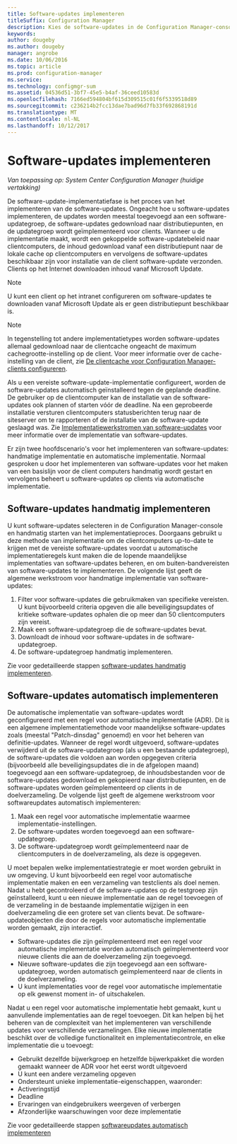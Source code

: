 ```yaml
---
title: Software-updates implementeren
titleSuffix: Configuration Manager
description: Kies de software-updates in de Configuration Manager-console handmatig starten van het implementatieproces of updates automatisch implementeren.
keywords: 
author: dougeby
ms.author: dougeby
manager: angrobe
ms.date: 10/06/2016
ms.topic: article
ms.prod: configuration-manager
ms.service: 
ms.technology: configmgr-sum
ms.assetid: 04536d51-3bf7-45e5-b4af-36ceed10583d
ms.openlocfilehash: 7166ed594804bf615d309515c01f6f5339518d89
ms.sourcegitcommit: c236214b2fcc13dae7bad96d7fb33f692868191d
ms.translationtype: MT
ms.contentlocale: nl-NL
ms.lasthandoff: 10/12/2017
---
```

#  <a name="BKMK_SUMDeploy"></a> Software-updates implementeren  

*Van toepassing op: System Center Configuration Manager (huidige vertakking)*

De software-update-implementatiefase is het proces van het implementeren van de software-updates. Ongeacht hoe u software-updates implementeren, de updates worden meestal toegevoegd aan een software-updategroep, de software-updates gedownload naar distributiepunten, en de updategroep wordt geïmplementeerd voor clients. Wanneer u de implementatie maakt, wordt een gekoppelde software-updatebeleid naar clientcomputers, de inhoud gedownload vanaf een distributiepunt naar de lokale cache op clientcomputers en vervolgens de software-updates beschikbaar zijn voor installatie van de client software-update verzonden. Clients op het Internet downloaden inhoud vanaf Microsoft Update.  

> [!NOTE]  
>  U kunt een client op het intranet configureren om software-updates te downloaden vanaf Microsoft Update als er geen distributiepunt beschikbaar is.  

> [!NOTE]  
>  In tegenstelling tot andere implementatietypes worden software-updates allemaal gedownload naar de clientcache ongeacht de maximum cachegrootte-instelling op de client. Voor meer informatie over de cache-instelling van de client, zie [De clientcache voor Configuration Manager-clients configureren](../../core/clients/manage/manage-clients.md#BKMK_ClientCache).  

Als u een vereiste software-update-implementatie configureert, worden de software-updates automatisch geïnstalleerd tegen de geplande deadline. De gebruiker op de clientcomputer kan de installatie van de software-updates ook plannen of starten vóór de deadline. Na een geprobeerde installatie versturen clientcomputers statusberichten terug naar de siteserver om te rapporteren of de installatie van de software-update geslaagd was. Zie [Implementatiewerkstromen van software-updates](../understand/software-updates-introduction.md#BKMK_DeploymentWorkflows) voor meer informatie over de implementatie van software-updates.  

Er zijn twee hoofdscenario's voor het implementeren van software-updates: handmatige implementatie en automatische implementatie. Normaal gesproken u door het implementeren van software-updates voor het maken van een basislijn voor de client computers handmatig wordt gestart en vervolgens beheert u software-updates op clients via automatische implementatie.  

## <a name="BKMK_ManualDeployment"></a>Software-updates handmatig implementeren
U kunt software-updates selecteren in de Configuration Manager-console en handmatig starten van het implementatieproces. Doorgaans gebruikt u deze methode van implementatie om de clientcomputers up-to-date te krijgen met de vereiste software-updates voordat u automatische implementatieregels kunt maken die de lopende maandelijkse implementaties van software-updates beheren, en om buiten-bandvereisten van software-updates te implementeren. De volgende lijst geeft de algemene werkstroom voor handmatige implementatie van software-updates:  

1. Filter voor software-updates die gebruikmaken van specifieke vereisten. U kunt bijvoorbeeld criteria opgeven die alle beveiligingsupdates of kritieke software-updates ophalen die op meer dan 50 clientcomputers zijn vereist.  
2. Maak een software-updategroep die de software-updates bevat.  
3. Downloadt de inhoud voor software-updates in de software-updategroep.  
4. De software-updategroep handmatig implementeren.

Zie voor gedetailleerde stappen [software-updates handmatig implementeren](manually-deploy-software-updates.md).

## <a name="automatically-deploy-software-updates"></a>Software-updates automatisch implementeren
De automatische implementatie van software-updates wordt geconfigureerd met een regel voor automatische implementatie (ADR). Dit is een algemene implementatiemethode voor maandelijkse software-updates zoals (meestal "Patch-dinsdag" genoemd) en voor het beheren van definitie-updates. Wanneer de regel wordt uitgevoerd, software-updates verwijderd uit de software-updategroep (als u een bestaande updategroep), de software-updates die voldoen aan worden opgegeven criteria (bijvoorbeeld alle beveiligingsupdates die in de afgelopen maand) toegevoegd aan een software-updategroep, de inhoudsbestanden voor de software-updates gedownload en gekopieerd naar distributiepunten, en de software-updates worden geïmplementeerd op clients in de doelverzameling. De volgende lijst geeft de algemene werkstroom voor softwareupdates automatisch implementeren:  

1.  Maak een regel voor automatische implementatie waarmee implementatie-instellingen.
2.  De software-updates worden toegevoegd aan een software-updategroep.  
3.  De software-updategroep wordt geïmplementeerd naar de clientcomputers in de doelverzameling, als deze is opgegeven.  

U moet bepalen welke implementatiestrategie er moet worden gebruikt in uw omgeving. U kunt bijvoorbeeld een regel voor automatische implementatie maken en een verzameling van testclients als doel nemen. Nadat u hebt gecontroleerd of de software-updates op de testgroep zijn geïnstalleerd, kunt u een nieuwe implementatie aan de regel toevoegen of de verzameling in de bestaande implementatie wijzigen in een doelverzameling die een grotere set van clients bevat. De software-updateobjecten die door de regels voor automatische implementatie worden gemaakt, zijn interactief.  

-   Software-updates die zijn geïmplementeerd met een regel voor automatische implementatie worden automatisch geïmplementeerd voor nieuwe clients die aan de doelverzameling zijn toegevoegd.  
-   Nieuwe software-updates die zijn toegevoegd aan een software-updategroep, worden automatisch geïmplementeerd naar de clients in de doelverzameling.  
-   U kunt implementaties voor de regel voor automatische implementatie op elk gewenst moment in- of uitschakelen.  

Nadat u een regel voor automatische implementatie hebt gemaakt, kunt u aanvullende implementaties aan de regel toevoegen. Dit kan helpen bij het beheren van de complexiteit van het implementeren van verschillende updates voor verschillende verzamelingen. Elke nieuwe implementatie beschikt over de volledige functionaliteit en implementatiecontrole, en elke implementatie die u toevoegt:  

-   Gebruikt dezelfde bijwerkgroep en hetzelfde bijwerkpakket die worden gemaakt wanneer de ADR voor het eerst wordt uitgevoerd  
-   U kunt een andere verzameling opgeven  
-   Ondersteunt unieke implementatie-eigenschappen, waaronder:  
   -   Activeringstijd  
   -   Deadline  
   -   Ervaringen van eindgebruikers weergeven of verbergen  
   -   Afzonderlijke waarschuwingen voor deze implementatie  

Zie voor gedetailleerde stappen [softwareupdates automatisch implementeren](automatically-deploy-software-updates.md)

<!-- ###  <a name="BKMK_ClientCache"></a> Client cache setting  
The Configuration Manager client downloads the content for required software updates to the local client cache soon after it receives the deployment. However, the client waits to download the content until after the **Software available time** setting for the deployment. The client does not download software updates in optional deployments (deployments that do not have a scheduled installation deadline) until the user manually starts the installation. When the configured deadline passes, the software updates client agent performs a scan to verify that the software update is still required, then the software updates client agent checks the local cache on the client computer to verify that the software update source file is still available, and then installs the software update. If the content was deleted from the client cache to make room for another deployment, the client downloads the software updates to the cache. Software updates are always downloaded to the client cache regardless of the configured maximum client cache size. For other deployments, such as applications or packages, the client only downloads content that is within the maximum cache size that you configure for the client. Cached content is not automatically deleted, but it remains in the cache for at least one day after the client used that content.  -->


 <!-- For more information about the deployment process, see [Software update deployment process](../../sum/understand/software-updates-introduction.md#BKMK_DeploymentProcess).  -->
